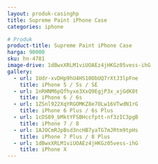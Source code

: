 ```yaml
---
layout: produk-casinghp
title: Supreme Paint iPhone Case
categories: iphone

# Produk
product-title: Supreme Paint iPhone Case
harga: 90000
sku: hn-4781
image-drive: 1dBwxXRLM1viUOAEz4jHKGz05vess-ihG
gallery:
  - url: 1Udr-xvDHp9hU4HS10ObUQ7rXtJ3lpFne
    title: iPhone 5 / 5s / SE
  - url: 1nRHNM6pQfhyxe3XxQ9EgjP3x_xjGdK8t
    title: iPhone 6 / 6s
  - url: 1ZSnl922XqYRGOMKZ8e7OLw16VTwdN1rG
    title: iPhone 6 Plus / 6s Plus
  - url: 1cDS89_bMktYFSBHccfptt-nf3zIC3pgB
    title: iPhone 7 / 8
  - url: 1AJOCmRJpBsd3ncHB7yaTG7mJRtm9tpHs
    title: iPhone 7 Plus / 8 Plus
  - url: 1dBwxXRLM1viUOAEz4jHKGz05vess-ihG
    title: iPhone X
---
```

